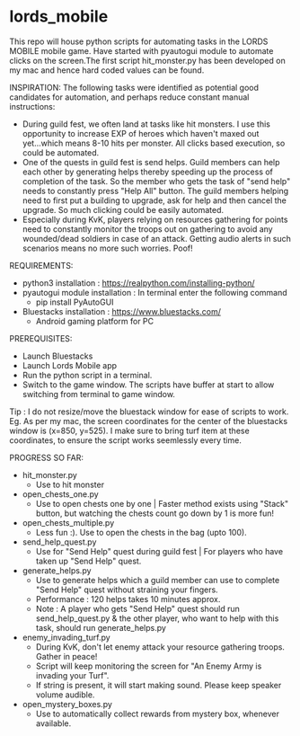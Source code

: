 # lords_mobile

This repo will house python scripts for automating tasks in the LORDS MOBILE mobile game. Have started with pyautogui module to automate clicks on the screen.The first script hit_monster.py has been developed on my mac and hence hard coded values can be found. 

INSPIRATION: The following tasks were identified as potential good candidates for automation, and perhaps reduce constant manual instructions:
- During guild fest, we often land at tasks like hit monsters. I use this opportunity to increase EXP of heroes which haven't maxed out yet...which means 8-10 hits per monster. All clicks based execution, so could be automated.
- One of the quests in guild fest is send helps. Guild members can help each other by generating helps thereby speeding up the process of completion of the task. So the member who gets the task of "send help" needs to constantly press "Help All" button. The guild members helping need to first put a building to upgrade, ask for help and then cancel the upgrade. So much clicking could be easily automated.
- Especially during KvK, players relying on resources gathering for points need to constantly monitor the troops out on gathering to avoid any wounded/dead soldiers in case of an attack. Getting audio alerts in such scenarios means no more such worries. Poof!

REQUIREMENTS:
- python3 installation : https://realpython.com/installing-python/
- pyautogui module installation : In terminal enter the following command
    - pip install PyAutoGUI
- Bluestacks installation : https://www.bluestacks.com/
    - Android gaming platform for PC

PREREQUISITES:
- Launch Bluestacks
- Launch Lords Mobile app
- Run the python script in a terminal. 
- Switch to the game window. The scripts have buffer at start to allow switching from terminal to game window.

Tip : I do not resize/move the bluestack window for ease of scripts to work. Eg. As per my mac, the screen coordinates for the center of the bluestacks window is (x=850, y=525). I make sure to bring turf item at these coordinates, to ensure the script works seemlessly every time.

PROGRESS SO FAR:
- hit_monster.py
    - Use to hit monster
- open_chests_one.py
    - Use to open chests one by one | Faster method exists using "Stack" button, but watching the chests count go down by 1 is more fun!
- open_chests_multiple.py
    - Less fun :). Use to open the chests in the bag (upto 100).
- send_help_quest.py
    - Use for "Send Help" quest during guild fest | For players who have taken up "Send Help" quest.
- generate_helps.py
    - Use to generate helps which a guild member can use to complete "Send Help" quest without straining your fingers.
    - Performance : 120 helps takes 10 minutes approx.
    - Note : A player who gets "Send Help" quest should run send_help_quest.py & the other player, who want to help with this task, should run generate_helps.py
- enemy_invading_turf.py
    - During KvK, don't let enemy attack your resource gathering troops. Gather in peace!
    - Script will keep monitoring the screen for "An Enemy Army is invading your Turf". 
    - If string is present, it will start making sound. Please keep speaker volume audible.
- open_mystery_boxes.py
    - Use to automatically collect rewards from mystery box, whenever available.
